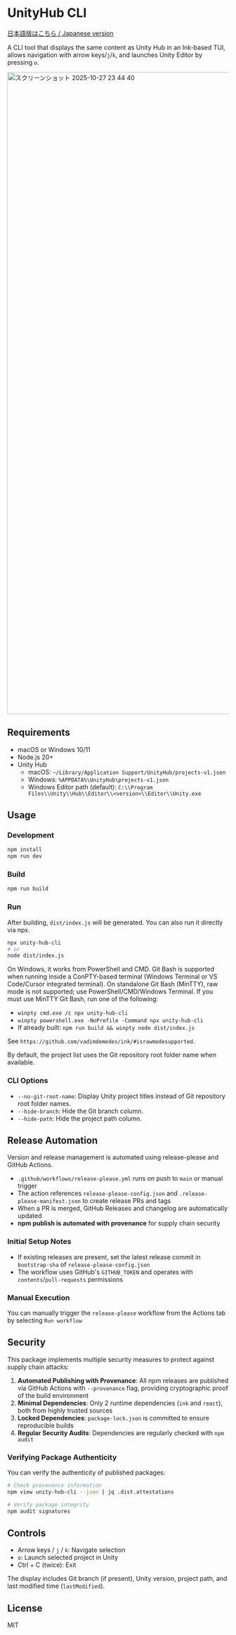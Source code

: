 # UnityHub CLI

[日本語版はこちら / Japanese version](README_ja.md)

A CLI tool that displays the same content as Unity Hub in an Ink-based TUI, allows navigation with arrow keys/`j`/`k`, and launches Unity Editor by pressing `o`.

<img width="1678" height="1460" alt="スクリーンショット 2025-10-27 23 44 40" src="https://github.com/user-attachments/assets/db3cc995-820e-490b-a43b-393893197ab4" />

## Requirements

- macOS or Windows 10/11
- Node.js 20+
- Unity Hub
  - macOS: `~/Library/Application Support/UnityHub/projects-v1.json`
  - Windows: `%APPDATA%\UnityHub\projects-v1.json`
  - Windows Editor path (default): `C:\\Program Files\\Unity\\Hub\\Editor\\<version>\\Editor\\Unity.exe`

## Usage

### Development

```bash
npm install
npm run dev
```

### Build

```bash
npm run build
```

### Run

After building, `dist/index.js` will be generated. You can also run it directly via npx.

```bash
npx unity-hub-cli
# or
node dist/index.js
```

On Windows, it works from PowerShell and CMD. Git Bash is supported when running inside a ConPTY-based terminal (Windows Terminal or VS Code/Cursor integrated terminal). On standalone Git Bash (MinTTY), raw mode is not supported; use PowerShell/CMD/Windows Terminal. If you must use MinTTY Git Bash, run one of the following:

- `winpty cmd.exe /c npx unity-hub-cli`
- `winpty powershell.exe -NoProfile -Command npx unity-hub-cli`
- If already built: `npm run build && winpty node dist/index.js`

See `https://github.com/vadimdemedes/ink/#israwmodesupported`.

By default, the project list uses the Git repository root folder name when available.

### CLI Options

- `--no-git-root-name`: Display Unity project titles instead of Git repository root folder names.
- `--hide-branch`: Hide the Git branch column.
- `--hide-path`: Hide the project path column.

## Release Automation

Version and release management is automated using release-please and GitHub Actions.

- `.github/workflows/release-please.yml` runs on push to `main` or manual trigger
- The action references `release-please-config.json` and `.release-please-manifest.json` to create release PRs and tags
- When a PR is merged, GitHub Releases and changelog are automatically updated
- **npm publish is automated with provenance** for supply chain security

### Initial Setup Notes

- If existing releases are present, set the latest release commit in `bootstrap-sha` of `release-please-config.json`
- The workflow uses GitHub's `GITHUB_TOKEN` and operates with `contents`/`pull-requests` permissions

### Manual Execution

You can manually trigger the `release-please` workflow from the Actions tab by selecting `Run workflow`

## Security

This package implements multiple security measures to protect against supply chain attacks:

1. **Automated Publishing with Provenance**: All npm releases are published via GitHub Actions with `--provenance` flag, providing cryptographic proof of the build environment
2. **Minimal Dependencies**: Only 2 runtime dependencies (`ink` and `react`), both from highly trusted sources
3. **Locked Dependencies**: `package-lock.json` is committed to ensure reproducible builds
4. **Regular Security Audits**: Dependencies are regularly checked with `npm audit`

### Verifying Package Authenticity

You can verify the authenticity of published packages:

```bash
# Check provenance information
npm view unity-hub-cli --json | jq .dist.attestations

# Verify package integrity
npm audit signatures
```

## Controls

- Arrow keys / `j` / `k`: Navigate selection
- `o`: Launch selected project in Unity
- Ctrl + C (twice): Exit

The display includes Git branch (if present), Unity version, project path, and last modified time (`lastModified`).

## License

MIT
